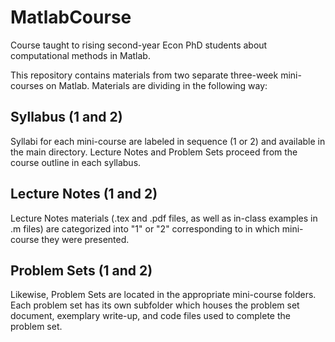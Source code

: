 # MatlabCourse
Course taught to rising second-year Econ PhD students about computational methods in Matlab.

This repository contains materials from two separate three-week mini-courses on Matlab. Materials are dividing in the following way:

## Syllabus (1 and 2)
Syllabi for each mini-course are labeled in sequence (1 or 2) and available in the main directory. Lecture Notes and Problem Sets proceed from the course outline in each syllabus.

## Lecture Notes (1 and 2)
Lecture Notes materials (.tex and .pdf files, as well as in-class examples in .m files) are categorized into "1" or "2" corresponding to in which mini-course they were presented. 

## Problem Sets (1 and 2)
Likewise, Problem Sets are located in the appropriate mini-course folders. Each problem set has its own subfolder which houses the problem set document, exemplary write-up, and code files used to complete the problem set.
